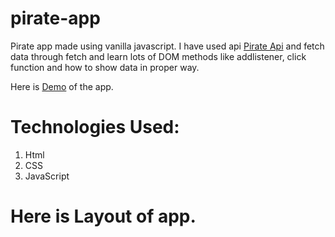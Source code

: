 # pirate-app

Pirate app made using vanilla javascript. I have used api [Pirate Api](https://funtranslations.com/pirate) and fetch data through fetch and learn lots of DOM methods like addlistener, click function and how to show data in proper way. 

Here is [Demo](https://pirate-js.netlify.app/) of the app.

# Technologies Used:
1) Html
2) CSS
3) JavaScript


# Here is Layout of app.


